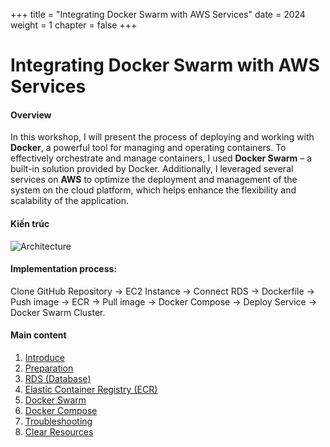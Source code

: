 +++
title = "Integrating Docker Swarm with AWS Services"
date = 2024
weight = 1
chapter = false
+++

# Integrating Docker Swarm with AWS Services

#### Overview
In this workshop, I will present the process of deploying and working with **Docker**, a powerful tool for managing and operating containers. To effectively orchestrate and manage containers, I used **Docker Swarm** – a built-in solution provided by Docker. Additionally, I leveraged several services on **AWS** to optimize the deployment and management of the system on the cloud platform, which helps enhance the flexibility and scalability of the application.

#### Kiến trúc

![Architecture](/images/1-Introduce/Architecture-img.png?width=50pc)

#### Implementation process:
Clone GitHub Repository → EC2 Instance → Connect RDS → Dockerfile → Push image → ECR → Pull image → Docker Compose → Deploy Service → Docker Swarm Cluster.

#### Main content

1. [Introduce](1-introduce/)
2. [Preparation](2-preparation/)
3. [RDS (Database)](3-rds/)
4. [Elastic Container Registry (ECR)](4-ecr/)
5. [Docker Swarm](5-dockerswarm/)
6. [Docker Compose](6-dockercompose/)
7. [Troubleshooting](7-troubleshooting/)
8. [Clear Resources](8-clearresources/)
<!-- need to remove parenthesis for path in Hugo 0.88.1 for Windows-->